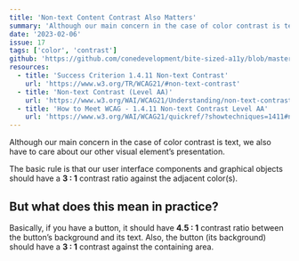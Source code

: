 ```yaml
---
title: 'Non-text Content Contrast Also Matters'
summary: 'Although our main concern in the case of color contrast is text, we also have to care about our other visual element’s presentation.'
date: '2023-02-06'
issue: 17
tags: ['color', 'contrast']
github: 'https://github.com/conedevelopment/bite-sized-a11y/blob/master/src/posts/non-text-content-contrast-also-matters.md'
resources:
  - title: 'Success Criterion 1.4.11 Non-text Contrast'
    url: 'https://www.w3.org/TR/WCAG21/#non-text-contrast'
  - title: 'Non-text Contrast (Level AA)'
    url: 'https://www.w3.org/WAI/WCAG21/Understanding/non-text-contrast.html'
  - title: 'How to Meet WCAG - 1.4.11 Non-text Contrast Level AA'
    url: 'https://www.w3.org/WAI/WCAG21/quickref/?showtechniques=1411#non-text-contrast'
---
```


Although our main concern in the case of color contrast is text, we also have to care about our other visual element’s presentation.

The basic rule is that our user interface components and graphical objects should have a **3 : 1** contrast ratio against the adjacent color(s).

## But what does this mean in practice?

Basically, if you have a button, it should have **4.5 : 1** contrast ratio between the button’s background and its text. Also, the button (its background) should have a **3 : 1** contrast against the containing area.
